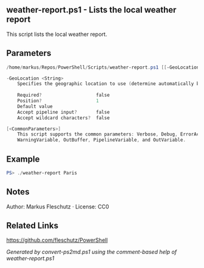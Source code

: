 ## weather-report.ps1 - Lists the local weather report

This script lists the local weather report.

## Parameters
```powershell
/home/markus/Repos/PowerShell/Scripts/weather-report.ps1 [[-GeoLocation] <String>] [<CommonParameters>]

-GeoLocation <String>
    Specifies the geographic location to use (determine automatically by default)
    
    Required?                    false
    Position?                    1
    Default value                
    Accept pipeline input?       false
    Accept wildcard characters?  false

[<CommonParameters>]
    This script supports the common parameters: Verbose, Debug, ErrorAction, ErrorVariable, WarningAction, 
    WarningVariable, OutBuffer, PipelineVariable, and OutVariable.
```

## Example
```powershell
PS> ./weather-report Paris

```

## Notes
Author: Markus Fleschutz · License: CC0

## Related Links
https://github.com/fleschutz/PowerShell

*Generated by convert-ps2md.ps1 using the comment-based help of weather-report.ps1*
